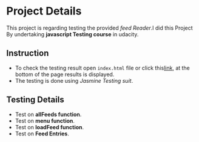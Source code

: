 # Project Details

This project is regarding testing the provided _feed Reader_.I did this Project By undertaking
**javascript Testing course** in udacity.

## Instruction

- To check the testing result open `index.html` file or click this[link]( https://sambu004.github.io/Feed-reader-testing/index.html), at the bottom of the page results is displayed.
- The testing is done using _Jasmine Testing suit_.

## Testing Details

- Test on __allFeeds function__.
- Test on __menu function__.
- Test on __loadFeed function__.
- Test on __Feed Entries__.
